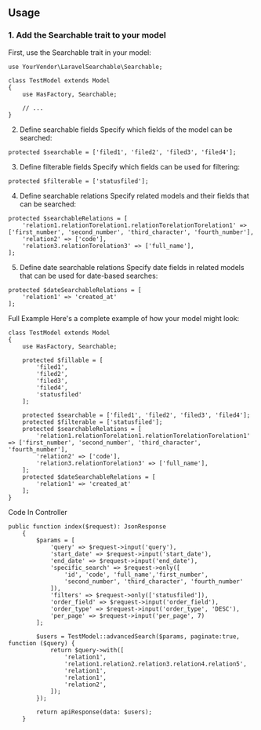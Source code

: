 ## Usage

### 1. Add the Searchable trait to your model

First, use the Searchable trait in your model:

```
use YourVendor\LaravelSearchable\Searchable;

class TestModel extends Model
{
    use HasFactory, Searchable;

    // ...
}
```
2. Define searchable fields
Specify which fields of the model can be searched:

```
protected $searchable = ['filed1', 'filed2', 'filed3', 'filed4'];

```
3. Define filterable fields
Specify which fields can be used for filtering:

```
protected $filterable = ['statusfiled'];

```
4. Define searchable relations
Specify related models and their fields that can be searched:

```
protected $searchableRelations = [
    'relation1.relationTorelation1.relationTorelationTorelation1' => ['first_number', 'second_number', 'third_character', 'fourth_number'],
    'relation2' => ['code'],
    'relation3.relationTorelation3' => ['full_name'],
];
```

5. Define date searchable relations
Specify date fields in related models that can be used for date-based searches:

```
protected $dateSearchableRelations = [
    'relation1' => 'created_at'
];
```
Full Example
Here's a complete example of how your model might look:
```
class TestModel extends Model
{
    use HasFactory, Searchable;

    protected $fillable = [
        'filed1',
        'filed2',
        'filed3',
        'filed4',
        'statusfiled'
    ];

    protected $searchable = ['filed1', 'filed2', 'filed3', 'filed4'];
    protected $filterable = ['statusfiled'];
    protected $searchableRelations = [
        'relation1.relationTorelation1.relationTorelationTorelation1' => ['first_number', 'second_number', 'third_character', 'fourth_number'],
        'relation2' => ['code'],
        'relation3.relationTorelation3' => ['full_name'],
    ];
    protected $dateSearchableRelations = [
        'relation1' => 'created_at'
    ];
}
```

Code In Controller

```
public function index($request): JsonResponse
    {
        $params = [
            'query' => $request->input('query'),
            'start_date' => $request->input('start_date'),
            'end_date' => $request->input('end_date'),
            'specific_search' => $request->only([
                'id', 'code', 'full_name','first_number',
                'second_number', 'third_character', 'fourth_number'
            ]),
            'filters' => $request->only(['statusfiled']),
            'order_field' => $request->input('order_field'),
            'order_type' => $request->input('order_type', 'DESC'),
            'per_page' => $request->input('per_page', 7)
        ];

        $users = TestModel::advancedSearch($params, paginate:true, function ($query) {
            return $query->with([
                'relation1',
                'relation1.relation2.relation3.relation4.relation5',
                'relation1',
                'relation1',
                'relation2',
            ]);
        });

        return apiResponse(data: $users);
    }
